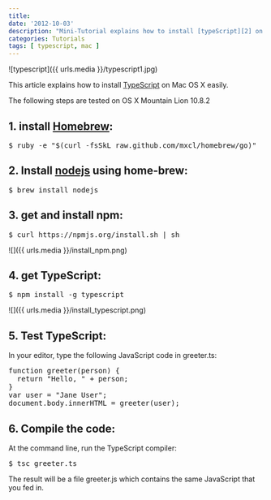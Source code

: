 ```yaml
---
title:
date: '2012-10-03'
description: "Mini-Tutorial explains how to install [typeScript][2] on Mac OS X easily "
categories: Tutorials  
tags: [ typescript, mac ] 
---
```



![typescript]({{ urls.media }}/typescript1.jpg)


This article explains how to install [TypeScript][2] on Mac OS X easily.

The following steps are tested on OS X Mountain Lion 10.8.2 

## 1. install [Homebrew][3]:

<pre>
$ ruby -e "$(curl -fsSkL raw.github.com/mxcl/homebrew/go)"
</pre>

## 2. Install [nodejs][4] using home-brew:
<pre>
$ brew install nodejs
</pre>

## 3. get and install npm:
<pre>
$ curl https://npmjs.org/install.sh | sh
</pre>

![]({{ urls.media }}/install_npm.png)

## 4. get TypeScript:
<pre>
$ npm install -g typescript
</pre>

![]({{ urls.media }}/install_typescript.png)
## 5. Test TypeScript:

In your editor, type the following JavaScript code in greeter.ts:
<pre>
function greeter(person) {
  return "Hello, " + person;
}    
var user = "Jane User";   
document.body.innerHTML = greeter(user);
</pre>    
    

## 6. Compile the code:

At the command line, run the TypeScript compiler:
<pre>
$ tsc greeter.ts
</pre>

The result will be a file greeter.js which contains the same JavaScript that you fed in.

 [1]: http://cyounes.com/new/how-to-install-typescript-on-mac-os-x
 [2]: http://www.typescriptlang.org/ "TypeScript"
 [3]: http://mxcl.github.com/homebrew/
 [4]: http://nodejs.org
 [5]:
 [6]: 

